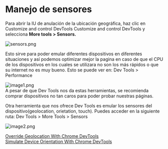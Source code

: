 # Manejo de sensores

Para abrir la IU de anulación de la ubicación geográfica, haz clic en Customize and control DevTools Customize and control DevTools y selecciona **More tools > Sensors.**  

![sensors.png](https://static.platzi.com/media/user_upload/sensors-84844c28-0df0-447c-9c26-5ce87b3d3cea.jpg)


Esto sirve para poder emular diferentes dispositivos en diferentes situaciones y así podemos optimizar mejor la pagina en caso de que el CPU de los dispositivos en los cuales se utilizara no son los más rápidos o que su internet no es muy bueno. Esto se puede ver en: Dev Tools > Performance  

![image1.png](https://static.platzi.com/media/user_upload/image1-9eedc442-7db2-4106-9dd8-e54bb368c813.jpg)  
A pesar de que Dev Tools nos da estas herramientas, se recomienda comprar dispositivos no tan caros para poder probar nuestras páginas.

Otra herramienta que nos ofrece Dev Tools es emular los sensores del dispositivo(geolocation, orietation, touch). Puedes acceder en la siguiente ruta: Dev Tools > More Tools > Sensors  

![image2.png](https://static.platzi.com/media/user_upload/image2-81fa1be3-73b8-42a4-82fd-575db2f50ccf.jpg)


[Override Geolocation With Chrome DevTools](https://developers.google.com/web/tools/chrome-devtools/device-mode/geolocation)  
[Simulate Device Orientation With Chrome DevTools](https://developers.google.com/web/tools/chrome-devtools/device-mode/orientation)